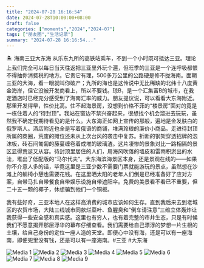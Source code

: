 ```yaml
---
title: "2024-07-28 16:16:54"
date: 2024-07-28T10:00:00+08:00
draft: false
categories: ["moments","2024","2024-07"]
tags: ["朋友圈","生活记录"]
summary: "2024-07-28 16:16:54..."
---
```


🏝️ 海南三亚大东海
​
​从乐东九所的高铁站乘车，不到一个小时既可抵达三亚。理论上我们完全可以每日当天往返把三亚里外玩个遍，但旺季的三亚是一个连呼吸都恨不得抽你消费税的地方。它贵它有理，500多万公里的公路硬是修不拢海南。面朝三亚的大海，看一眼就叫你破产；九所的海也是这传说中无比稀缺的北纬十八度黄金海岸，但它没被开发商看上，所以不要钱。
​
​琼B，是一个汇集富B的城市，在我定酒店时已经充分感受到了海南汇率的威力。朋友提议说，可以看看大东海附近。那里开发得早，性价比高。住不起海景房，没想到价格不菲的“楼景房”面对的竟是一栋住着人的“待封顶”。我站在窗边不禁兴奋起来，很想找个机会溜进去玩玩，虽然我不确定我期待看见的是什么。
​
​大东海正如网上宣传的那般，遍地是金发肤白的俄罗斯人。酒店附近也全是写着俄语的商铺，堆满玲琅的廉价小商品。走进待封顶所属的商圈，荒废的摊位还未从上次台风的袭击中复苏。折断的钢架穿透招牌的泡沫板，砖石间匍匐的藤蔓缠卷着成堆的玻璃渣。这片凄惨的景象对比一路相隔的景区显得荒诞又从容。待封顶里居住的人们，用海风吹落的墙皮和雷雨积淤出的水洼，堆出了低配版的“马尔代夫”。
​
​大东海滨海景区本身，还是景观在线的——如果你不介意人多的话，毕竟这里是三亚少数不需要门票就能游玩的景点，虽然想在沙滩上的躺椅小憩也需要花钱。在这里晒太阳的老年人们倒是已经准备好了应对方案，自带马扎自带餐食自带娱乐设施自带遮阳伞。免费的美景看不看已不重要，但二十五一颗的椰子，休想骗到他们一个铜板。

我有些好奇，三亚本地人在这样高消费的城市应该如何生存。直到我后来去到老城区的农贸市场，大陆三线城市同款烂菜叶、鱼腥臭和“倒车请注意”三维立体轰炸让我获得一些安全感和真实感。这里也有穷人，也有着完整的市井生态，只是有时候我们不愿意揭开那层浮华的幕布仔细查看。我们需要给自己漂浮的梦想一片生根的土壤，给自己身份的定位一座人造的天堂。即便心中没有海，还是可以有一座海南，即便兜里没有钱，还是可以有一座海南。
​
​#三亚
​#大东海

![Media 1](/Moments/photos/2024-07-28/202407281616540.jpg)
![Media 2](/Moments/photos/2024-07-28/202407281616541.jpg)
![Media 3](/Moments/photos/2024-07-28/202407281616542.jpg)
![Media 4](/Moments/photos/2024-07-28/202407281616543.jpg)
![Media 5](/Moments/photos/2024-07-28/202407281616544.jpg)
![Media 6](/Moments/photos/2024-07-28/202407281616545.jpg)
![Media 7](/Moments/photos/2024-07-28/202407281616546.jpg)
![Media 8](/Moments/photos/2024-07-28/202407281616547.jpg)
![Media 9](/Moments/photos/2024-07-28/202407281616548.jpg)

